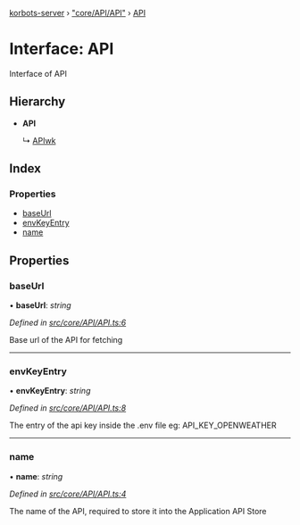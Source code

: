 [korbots-server](../README.md) › ["core/API/API"](../modules/_core_api_api_.md) › [API](_core_api_api_.api.md)

# Interface: API

Interface of API

## Hierarchy

* **API**

  ↳ [APIwk](_core_api_api_.apiwk.md)

## Index

### Properties

* [baseUrl](_core_api_api_.api.md#baseurl)
* [envKeyEntry](_core_api_api_.api.md#envkeyentry)
* [name](_core_api_api_.api.md#name)

## Properties

###  baseUrl

• **baseUrl**: *string*

*Defined in [src/core/API/API.ts:6](https://github.com/Xisabla/Korbots/blob/929890c/server/src/core/API/API.ts#L6)*

Base url of the API for fetching

___

###  envKeyEntry

• **envKeyEntry**: *string*

*Defined in [src/core/API/API.ts:8](https://github.com/Xisabla/Korbots/blob/929890c/server/src/core/API/API.ts#L8)*

The entry of the api key inside the .env file eg: API_KEY_OPENWEATHER

___

###  name

• **name**: *string*

*Defined in [src/core/API/API.ts:4](https://github.com/Xisabla/Korbots/blob/929890c/server/src/core/API/API.ts#L4)*

The name of the API, required to store it into the Application API Store
